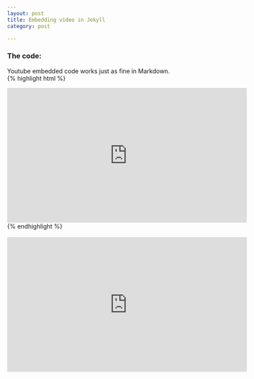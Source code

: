 ```yaml
---
layout: post
title: Embedding video in Jekyll
category: post

---
```


### The code:
Youtube embedded code works just as fine in Markdown.<br>
{% highlight html %}
<iframe 
  width="560" 
  height="315" 
  src="http://www.youtube.com/embed/prX3--rtqXk" 
  frameborder="0" 
  allowfullscreen>
</iframe>
{% endhighlight %}<br>
<br>

<iframe 
  width="560" 
  height="315" 
  src="http://www.youtube.com/embed/prX3--rtqXk" 
  frameborder="0" 
  allowfullscreen>
</iframe><br>